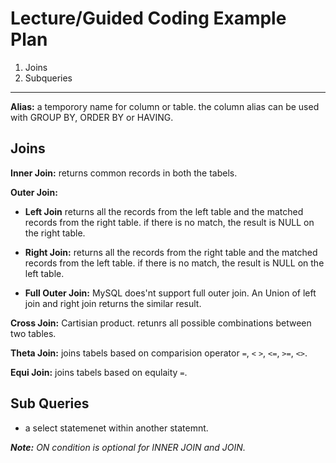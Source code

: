# Lecture/Guided Coding Example Plan

1. Joins
2. Subqueries

---
**Alias:** a temporory name for column or table. the column alias can be used with GROUP BY, ORDER BY or HAVING.

## Joins

**Inner Join:** returns common records in both the tabels.


**Outer Join:** 

- **Left Join**  returns all the records from the left table and the matched records from the right table. if there is no match, the result is NULL on the right table.


- **Right Join:** returns all the records from the right table and the matched records from the left table. if there is no match, the result is NULL on the left table.



- **Full Outer Join:** MySQL does'nt support  full outer join. An Union of left join and right join returns the similar result.


**Cross Join:** Cartisian product. retunrs all possible combinations between two tables. 


**Theta Join:** joins tabels based on comparision operator `=`, `<` `>`, `<=`, `>=`, `<>`.


**Equi Join:** joins tabels based on equlaity `=`.


## Sub Queries

- a select statemenet within another statemnt.

<i><b>Note:</b> ON condition is optional for INNER JOIN and JOIN. </i>



